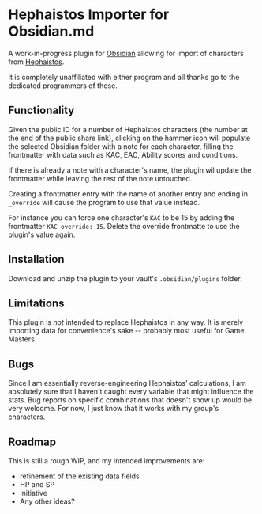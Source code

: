 # Hephaistos Importer for Obsidian.md

A work-in-progress plugin for [Obsidian](https://obsidian.md) allowing for import of characters from [Hephaistos](https://hephaistos.online).

It is completely unaffiliated with either program and all thanks go to the dedicated programmers of those.

## Functionality

Given the public ID for a number of Hephaistos characters (the number at the end of the public share link), clicking on the hammer icon will populate the selected Obsidian folder with a note for each character, filling the frontmatter with data such as KAC, EAC, Ability scores and conditions.

If there is already a note with a character's name, the plugin wil update the frontmatter while leaving the rest of the note untouched.

Creating a frontmatter entry with the name of another entry and ending in `_override` will cause the program to use that value instead.

For instance you can force one character's `KAC` to be 15 by adding the frontmatter `KAC_override: 15`. Delete the override frontmatte to use the plugin's value again.

## Installation

Download and unzip the plugin to your vault's `.obsidian/plugins` folder.

## Limitations

This plugin is _not_ intended to replace Hephaistos in any way. It is merely importing data for convenience's sake -- probably most useful for Game Masters.

## Bugs

Since I am essentially reverse-engineering Hephaistos' calculations, I am absolutely sure that I haven't caught every variable that might influence the stats. Bug reports on specific combinations that doesn't show up would be very welcome. For now, I just know that it works with my group's characters.

## Roadmap

This is still a rough WIP, and my intended improvements are:

-   refinement of the existing data fields
-   HP and SP
-   Initiative
-   Any other ideas?
